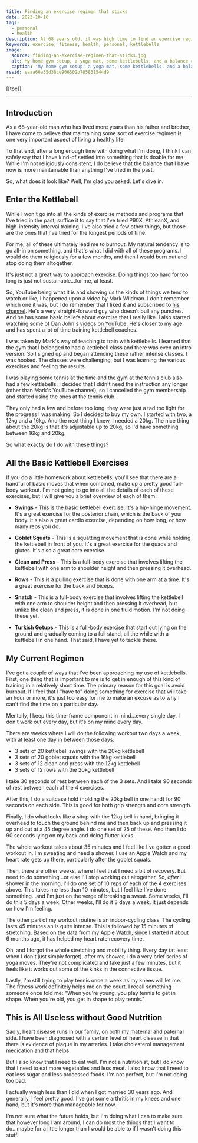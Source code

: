 ```yaml
---
title: Finding an exercise regimen that sticks
date: 2023-10-16
tags:
  - personal
  - health
description: At 68 years old, it was high time to find an exercise regimen that I could stick with...at least for a while.
keywords: exercise, fitness, health, personal, kettlebells
image:
  source: finding-an-exercise-regimen-that-sticks.jpg
  alt: My home gym setup, a yoga mat, some kettlebells, and a balance cushion
  caption: 'My home gym setup: a yoga mat, some kettlebells, and a balance cushion'
rssid: eaaa66a35d36ce906502b785831544d9
---
```


[[toc]]

---

## Introduction

As a 68-year-old man who has lived more years than his father and brother, I have come to believe that maintaining some sort of exercise regimen is one very important aspect of living a healthy life.

To that end, after a long enough time with doing what I'm doing, I think I can safely say that I have kind-of settled into something that is doable for me. While I'm not religiously consistent, I do believe that the balance that I have now is more maintainable than anything I've tried in the past.

So, what does it look like? Well, I'm glad you asked. Let's dive in.

## Enter the Kettlebell

While I won't go into all the kinds of exercise methods and programs that I've tried in the past, suffice it to say that I've tried P90X, AthleanX, and high-intensity interval training. I've also tried a few other things, but those are the ones that I've tried for the longest periods of time.

For me, all of these ultimately lead me to burnout. My natural tendency is to go all-in on something, and that's what I did with all of these programs. I would do them religiously for a few months, and then I would burn out and stop doing them altogether.

It's just not a great way to approach exercise. Doing things too hard for too long is just not sustainable...for me, at least.

So, YouTube being what it is and showing us the kinds of things we tend to watch or like, I happened upon a video by Mark Wildman. I don't remember which one it was, but I do remember that I liked it and subscribed to [his channel](https://www.youtube.com/@MarkWildman). He's a very straight-forward guy who doesn't pull any punches. And he has some basic beliefs about exercise that I really like. I also started watching some of Dan John's [videos on YouTube](https://www.youtube.com/@DanJohnStrengthCoach). He's closer to my age and has spent a lot of time training kettlebell coaches.

I was taken by Mark's way of teaching to train with kettlebells. I learned that the gym that I belonged to had a kettlebell class and there was even an intro version. So I signed up and began attending these rather intense classes. I was hooked. The classes were challenging, but I was learning the various exercises and feeling the results.

I was playing some tennis at the time and the gym at the tennis club also had a few kettlebells. I decided that I didn't need the instruction any longer (other than Mark's YouTube channel), so I cancelled the gym membership and started using the ones at the tennis club.

They only had a few and before too long, they were just a tad too light for the progress I was making. So I decided to buy my own. I started with two, a 12kg and a 16kg. And the next thing I knew, I needed a 20kg. The nice thing about the 20kg is that it's adjustable up to 20kg, so I'd have something between 16kg and 20kg.

So what exactly do I do with these things?

## All the Basic Kettlebell Exercises

If you do a little homework about kettlebells, you'll see that there are a handful of basic moves that when combined, make up a pretty good full-body workout. I'm not going to go into all the details of each of these exercises, but I will give you a brief overview of each of them.

- **Swings** - This is the basic kettlebell exercise. It's a hip-hinge movement. It's a great exercise for the posterior chain, which is the back of your body. It's also a great cardio exercise, depending on how long, or how many reps you do.

- **Goblet Squats** - This is a squatting movement that is done while holding the kettlebell in front of you. It's a great exercise for the quads and glutes. It's also a great core exercise.

- **Clean and Press** - This is a full-body exercise that involves lifting the kettlebell with one arm to shoulder height and then pressing it overhead.

- **Rows** - This is a pulling exercise that is done with one arm at a time. It's a great exercise for the back and biceps.

- **Snatch** - This is a full-body exercise that involves lifting the kettlebell with one arm to shoulder height and then pressing it overhead, but unlike the clean and press, it is done in one fluid motion. I'm not doing these yet.

- **Turkish Getups** - This is a full-body exercise that start out lying on the ground and gradually coming to a full stand, all the while with a kettlebell in one hand. That said, I have yet to tackle these.

## My Current Regimen

I've got a couple of ways that I've been approaching my use of kettlebells. First, one thing that is important to me is to get in enough of this kind of training in a relatively short time. The primary reason for this goal is avoid burnout. If I feel that I "have to" doing something for exercise that will take an hour or more, it's just too easy for me to make an excuse as to why I can't find the time on a particular day.

Mentally, I keep this time-frame component in mind...every single day. I don't work out every day, but it's on my mind every day.

There are weeks where I will do the following workout two days a week, with at least one day in between those days:

- 3 sets of 20 kettlebell swings with the 20kg kettlebell
- 3 sets of 20 goblet squats with the 16kg kettlebell
- 3 sets of 12 clean and press with the 12kg kettlebell
- 3 sets of 12 rows with the 20kg kettlebell

I take 30 seconds of rest between each of the 3 sets. And I take 90 seconds of rest between each of the 4 exercises.

After this, I do a suitcase hold (holding the 20kg bell in one hand) for 90 seconds on each side. This is good for both grip strength and core strength.

Finally, I do what looks like a situp with the 12kg bell in hand, bringing it overhead to touch the ground behind me and then back up and pressing it up and out at a 45 degree angle. I do one set of 25 of these. And then I do 90 seconds lying on my back and doing flutter kicks.

The whole workout takes about 35 minutes and I feel like I've gotten a good workout in. I'm sweating and need a shower. I use an Apple Watch and my heart rate gets up there, particularly after the goblet squats.

Then, there are other weeks, where I feel that I need a bit of recovery. But need to do something...or else I'll stop working out altogether. So, _after_ I shower in the morning, I'll do one set of 10 reps of each of the 4 exercises above. This takes me less than 10 minutes, but I feel like I've done something...and I'm just on the verge of breaking a sweat. Some weeks, I'll do this 5 days a week. Other weeks, I'll do it 3 days a week. It just depends on how I'm feeling.

The other part of my workout routine is an indoor-cycling class. The cycling lasts 45 minutes an is quite intense. This is followed by 15 minutes of stretching. Based on the data from my Apple Watch, since I started it about 6 months ago, it has helped my heart rate recovery time.

Oh, and I forgot the whole stretching and mobility thing. Every day (at least when I don't just simply forget), after my shower, I do a very brief series of yoga moves. They're not complicated and take just a few minutes, but it feels like it works out some of the kinks in the connective tissue.

Lastly, I'm still trying to play tennis once a week as my knees will let me. The fitness work definitely helps me on the court. I recall something someone once told me: "When you're young, you play tennis to get in shape. When you're old, you get in shape to play tennis."

## This is All Useless without Good Nutrition

Sadly, heart disease runs in our family, on both my maternal and paternal side. I have been diagnosed with a certain level of heart disease in that there is evidence of plaque in my arteries. I take cholesterol management medication and that helps.

But I also know that I need to eat well. I'm not a nutritionist, but I do know that I need to eat more vegetables and less meat. I also know that I need to eat less sugar and less processed foods. I'm not perfect, but I'm not doing too bad.

I actually weigh less than I did when I got married 30 years ago. And generally, I feel pretty good. I've got some arthritis in my knees and one hand, but it's more than manageable for now.

I'm not sure what the future holds, but I'm doing what I can to make sure that however long I am around, I can do most the things that I want to do...maybe for a little longer than I would be able to if I wasn't doing this stuff.
